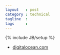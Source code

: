 ```yaml
---
layout   : post
category : technical
tagline  : 
tags     : 
---
```

{% include JB/setup %}

- [digitalocean.com](https://www.digitalocean.com/)
